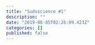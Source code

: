 ```yaml
---
title: "Sudoscience #1"
description: ""
date: "2019-08-05T02:26:09.423Z"
categories: []
published: false
---
```



